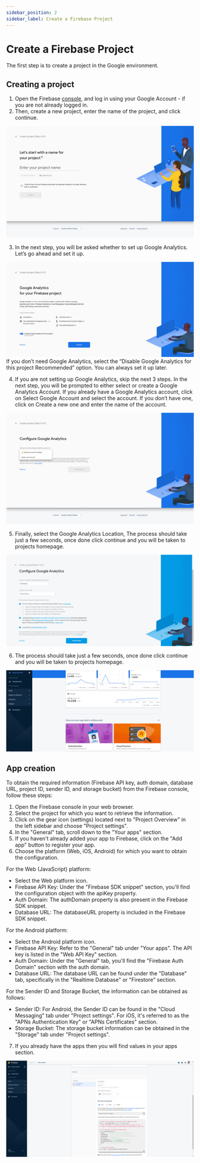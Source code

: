 ```yaml
---
sidebar_position: 2
sidebar_label: Create a Firebase Project
---
```


# Create a Firebase Project

The first step is to create a project in the Google environment.

## Creating a project
1. Open the Firebase [console](https://console.firebase.google.com/), and log in using your Google Account - if you are not already logged in.
2. Then, create a new project, enter the name of the project, and click continue.

![Create Project](/img/create_project_new.png)

3. In the next step, you will be asked whether to set up Google Analytics. Let’s go ahead and set it up.

![Create Project](/img/analytics.png)
   If you don’t need Google Analytics, select the “Disable Google Analytics for this project Recommended” option. You can always set it up later.

4. If you are not setting up Google Analytics, skip the next 3 steps. In the next step, you will be prompted to either select or create a Google Analytics Account. If you already have a Google Analytics account, click on Select Google Account and select the account. If you don’t have one, click on Create a new one and enter the name of the account.

![Create Project](/img/google_analytics.png)

5. Finally, select the Google Analytics Location, The process should take just a few seconds, once done click continue and you will be taken to projects homepage.

![Create Project](/img/step_6_create_project.png)

6. The process should take just a few seconds, once done click continue and you will be taken to projects homepage.

![Firebase Console](/img/firebase_console.png)

## App creation
To obtain the required information (Firebase API key, auth domain, database URL, project ID, sender ID, and storage bucket) from the Firebase console, follow these steps:

1. Open the Firebase console in your web browser.
2. Select the project for which you want to retrieve the information.
3. Click on the gear icon (settings) located next to "Project Overview" in the left sidebar and choose "Project settings".
4. In the "General" tab, scroll down to the "Your apps" section.
5. If you haven't already added your app to Firebase, click on the "Add app" button to register your app.
6. Choose the platform (Web, iOS, Android) for which you want to obtain the configuration.

For the Web (JavaScript) platform:
- Select the Web platform icon.
- Firebase API Key: Under the "Firebase SDK snippet" section, you'll find the configuration object with the apiKey property.
- Auth Domain: The authDomain property is also present in the Firebase SDK snippet.
- Database URL: The databaseURL property is included in the Firebase SDK snippet.

For the Android platform:
- Select the Android platform icon.
- Firebase API Key: Refer to the "General" tab under "Your apps". The API key is listed in the "Web API Key" section.
- Auth Domain: Under the "General" tab, you'll find the "Firebase Auth Domain" section with the auth domain.
- Database URL: The database URL can be found under the "Database" tab, specifically in the "Realtime Database" or "Firestore" section.

For the Sender ID and Storage Bucket, the information can be obtained as follows:
- Sender ID: For Android, the Sender ID can be found in the "Cloud Messaging" tab under "Project settings". For iOS, it's referred to as the "APNs Authentication Key" or "APNs Certificates" section.
- Storage Bucket: The storage bucket information can be obtained in the "Storage" tab under "Project settings".

7. If you already have the apps then you will find values in your apps section.

![Console](/img/config.png)